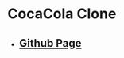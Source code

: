 <!--
 * @Author: Jinqi Li
 * @Date: 2020-06-21 22:29:22
 * @LastEditors: Jinqi Li
 * @LastEditTime: 2020-09-20 08:24:41
 * @FilePath: /cocacola-clone/README.md
-->
# CocaCola Clone
* ## [Github Page](https://kikijinqili.github.io/cocacola/)